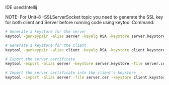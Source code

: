 IDE used:Intellij

NOTE:
For Unit-8 -SSLServerSocket topic you need to generate the SSL key for both client and Server before running code using keytool Command:

```sh
# Generate a keystore for the server
keytool -genkeypair -alias server -keyalg RSA -keystore server.keystore -validity 365 -storepass changeit -keypass changeit

# Generate a keystore for the client
keytool -genkeypair -alias client -keyalg RSA -keystore client.keystore -validity 365 -storepass changeit -keypass changeit

# Export the server certificate
keytool -export -alias server -keystore server.keystore -file server.cer -storepass changeit

# Import the server certificate into the client's keystore
keytool -import -alias server -file server.cer -keystore client.keystore -storepass changeit

